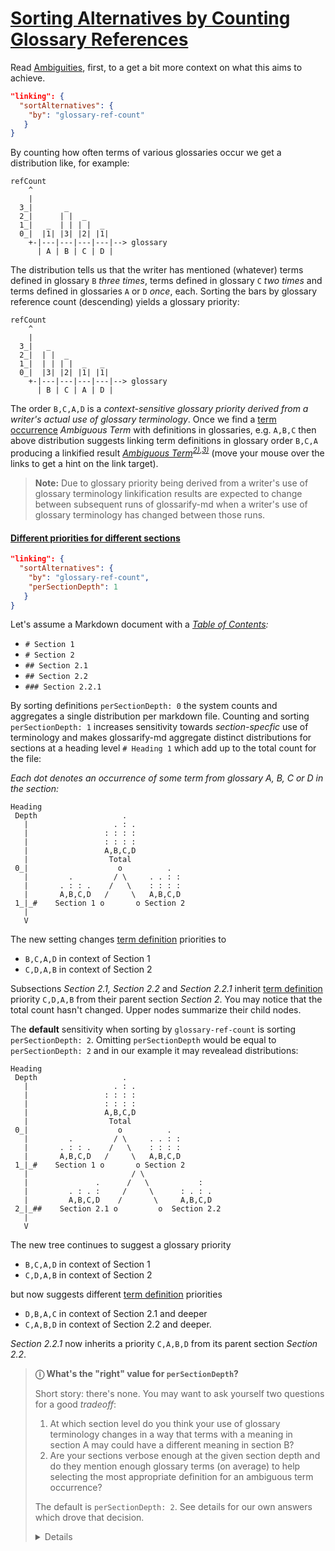 # [Sorting Alternatives by Counting Glossary References](#sorting-alternatives-by-counting-glossary-references)

[multiple glossaries]: ../README.md#multiple-glossaries

[A]: ./glossary-a.md#ambiguous-term "Term definition in glossary A"

[B]: ./glossary-b.md#ambiguous-term "Term definition in glossary B"

[C]: ./glossary-c.md#ambiguous-term "Term definition in glossary C"

[D]: ./glossary-d.md#ambiguous-term "Term definition in glossary D"

Read [Ambiguities][1], first, to a get a bit more context on what this aims to achieve.

```json
"linking": {
  "sortAlternatives": {
    "by": "glossary-ref-count"
   }
}
```

By counting how often terms of various glossaries occur we get a distribution like, for example:

    refCount
        ^
        |
      3_|       _
      2_|      | |  _
      1_|   _  | | | |  _
      0_|  |1| |3| |2| |1|
        +-|---|---|---|---|--> glossary
          | A | B | C | D |

The distribution tells us that the writer has mentioned (whatever) terms defined in glossary `B` *three times*, terms defined in glossary `C` *two times* and terms defined in glossaries `A` or `D` *once*, each. Sorting the bars by glossary reference count (descending) yields a glossary priority:

    refCount
        ^
        |
      3_|   _
      2_|  | |  _
      1_|  | | | |  _   _
      0_|  |3| |2| |1| |1|
        +-|---|---|---|---|--> glossary
          | B | C | A | D |

The order `B,C,A,D` is a *context-sensitive glossary priority derived from a writer's actual use of glossary terminology*. Once we find a [term occurrence][2] *Ambiguous Term* with definitions in glossaries, e.g. `A,B,C` then above distribution suggests linking term definitions in glossary order `B,C,A` producing a linkified result *[Ambiguous Term][B]<sup>[2)][C],[3)][A]</sup>* (move your mouse over the links to get a hint on the link target).

> **Note:** Due to glossary priority being derived from a writer's use of glossary terminology linkification results are expected to change between subsequent runs of glossarify-md when a writer's use of glossary terminology has changed between those runs.

#### [Different priorities for different sections](#different-priorities-for-different-sections)

```json
"linking": {
  "sortAlternatives": {
    "by": "glossary-ref-count",
    "perSectionDepth": 1
   }
}
```

Let's assume a Markdown document with a *[Table of Contents][3]:*

*   `# Section 1`
*   `# Section 2`
*   `## Section 2.1`
*   `## Section 2.2`
*   `### Section 2.2.1`

By sorting definitions `perSectionDepth: 0` the system counts and aggregates a single distribution per markdown file. Counting and sorting `perSectionDepth: 1` increases sensitivity towards *section-specfic* use of terminology and makes glossarify-md aggregate distinct distributions for sections at a heading level `# Heading 1` which add up to the total count for the file:

*Each dot denotes an occurrence of some term from glossary A, B, C or D in the section:*

    Heading
     Depth                   .
       |                   . : .
       |                 : : : :
       |                 : : : :
       |                 A,B,C,D
       |                  Total
     0_|                    o          .
       |         .         / \     . . : :
       |       . : : .    /   \    : : : :
       |       A,B,C,D   /     \   A,B,C,D
     1_|_#    Section 1 o       o Section 2
       |
       V

The new setting changes [term definition][4] priorities to

*   `B,C,A,D` in context of Section 1
*   `C,D,A,B` in context of Section 2

Subsections *Section 2.1, Section 2.2* and *Section 2.2.1* inherit [term definition][4] priority `C,D,A,B` from their parent section *Section 2*. You may notice that the total count hasn't changed. Upper nodes summarize their child nodes.

The **default** sensitivity when sorting by `glossary-ref-count` is sorting `perSectionDepth: 2`. Omitting `perSectionDepth` would be equal to `perSectionDepth: 2` and in our example it may revealead distributions:

    Heading
     Depth                   .
       |                   . : .
       |                 : : : :
       |                 : : : :
       |                 A,B,C,D
       |                  Total
     0_|                    o          .
       |         .         / \     . . : :
       |       . : : .    /   \    : : : :
       |       A,B,C,D   /     \   A,B,C,D
     1_|_#    Section 1 o       o Section 2
       |                       / \
       |               .      /   \           :
       |         . : . :     /     \      : . : .
       |         A,B,C,D    /       \     A,B,C,D
     2_|_##    Section 2.1 o         o  Section 2.2
       |
       V

The new tree continues to suggest a glossary priority

*   `B,C,A,D` in context of Section 1
*   `C,D,A,B` in context of Section 2

but now suggests different [term definition][4] priorities

*   `D,B,A,C` in context of Section 2.1 and deeper
*   `C,A,B,D` in context of Section 2.2 and deeper.

*Section 2.2.1* now inherits a priority `C,A,B,D` from its parent section *Section 2.2*.

> **ⓘ What's the "right" value for `perSectionDepth`?**
>
> Short story: there's none. You may want to ask yourself two questions for a good *tradeoff*:
>
> 1.  At which section level do you think your use of glossary terminology changes in a way that terms with a meaning in section A may could have a different meaning in section B?
> 2.  Are your sections verbose enough at the given section depth and do they mention enough glossary terms (on average) to help selecting the most appropriate definition for an ambiguous term occurrence?
>
> The default is `perSectionDepth: 2`. See details for our own answers which drove that decision.
>
> <details><ol><li> We expect a heading at level 1 to be a book title, especially in single-file projects. Then headings at level 2 denote book chapters. We assume it is more likely to introduce new topics with their own terminology at the level of chapters than at the level of sections within a chapter. Deeper sections may add details to a chapter's topic but do not change it, significantly. Therefore having separate term definition priorities at levels deeper than 2 may not be required in many situations.</li><li>The deeper the level the less words are being scanned and the less term occurrences can contribute to a glossary-ref-count distribution. The less glossary term occurrences the higher the weight of those few occurrences that have been mentioned when it comes to deciding on the most appropriate definition for an ambiguous term occurrence. At times this might exactly what you want. Then changing the default and counting separately for deeper levels would be sane. However, in general, the less words are being evaluated the higher the risk of not finding and counting enough glossary term occurrences in total, to make good decisions for ambiguous term occurrences in particular.</li> </ol>
>
> From this reasoning we concluded that `perSectionDepth: 2` seems to be a good tradeoff and sensible default.

</details>

[1]: ./ambiguities.md#linking-to-the-most-appropriate-term-definition

[2]: https://github.com/about-code/glossarify-md/blob/master/doc/glossary.md#term-occurrence "A phrase in a Markdown file A which matches the phrase of a heading in a Markdown file B where B was configured to be a glossary file."

[3]: https://github.com/about-code/glossarify-md/blob/master/README.md

[4]: https://github.com/about-code/glossarify-md/blob/master/doc/glossary.md#term-definition "A term definition is, technically, the phrase of a heading in a Markdown file which was configured to be a glossary file."
